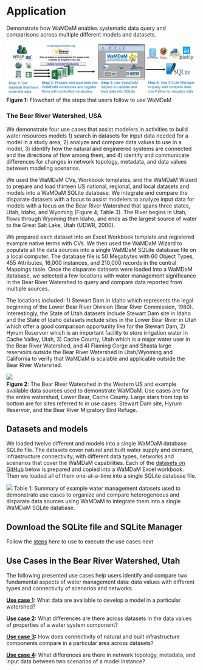 # Application
Demonstrate how WaMDaM enables systematic data query and comparisons across multiple different models and datasets. 

 ![](images/Use_WaMDaM.jpg)
**Figure 1:** Flowchart of the steps that users follow to use WaMDaM   


### The Bear River Watershed, USA 
We demonstrate four use cases that assist modelers in activities to build water resources models 1) search in datasets for input data needed for a model in a study area, 2) analyze and compare data values to use in a model, 3) identify how the natural and engineered systems are connected and the directions of flow among them, and 4) identify and communicate differences for changes in network topology, metadata, and data values between modeling scenarios. 

We used the WaMDaM CVs, Workbook templates, and the WaMDaM Wizard to prepare and load thirteen US national, regional, and local datasets and models into a WaMDaM SQLite database. We integrate and compare the disparate datasets with a focus to assist modelers to analyze input data for models with a focus on the Bear River Watershed that spans three states, Utah, Idaho, and Wyoming (Figure 4; Table 3). The River begins in Utah, flows through Wyoming then Idaho, and ends as the largest source of water to the Great Salt Lake, Utah (UDWR, 2000).  

We prepared each dataset into an Excel Workbook template and registered example native terms with CVs. We then used the WaMDaM Wizard to populate all the data sources into a single WaMDaM SQLite database file on a local computer. The database file is 50 Megabytes with 60 Object Types, 455 Attributes, 16,000 instances, and 210,000 records in the central Mappings table. Once the disparate datasets were loaded into a WaMDaM database, we selected a few locations with water management significance in the Bear River Watershed to query and compare data reported from multiple sources.   

The locations included: 1) Stewart Dam in Idaho which represents the legal beginning of the Lower Bear River Division (Bear River Commission, 1980). Interestingly, the State of Utah datasets include Stewart Dam site in Idaho and the State of Idaho datasets include sites in the Lower Bear River in Utah which offer a good comparison opportunity like for the Stewart Dam, 2) Hyrum Reservoir which is an important facility to store irrigation water in Cache Valley, Utah, 3) Cache County, Utah which is a major water user in the Bear River Watershed, and 4) Flaming Gorge and Shasta large reservoirs outside the Bear River Watershed in Utah/Wyoming and California to verify that WaMDaM is scalable and applicable outside the Bear River Watershed.

![](/UseCases/images/BearWatershed.jpg)  
**Figure 2**: The Bear River Watershed in the Western US and example available data sources used to demonstrate WaMDaM. Use cases are for the entire watershed, Lower Bear, Cache County. Large stars from top to bottom are for sites referred to in use cases: Stewart Dam site, Hyrum Reservoir, and the Bear River Migratory Bird Refuge. 

## Datasets and models   
We loaded twelve different and models into a single WaMDaM database SQLite file. The datasets cover natural and built water supply and demand, infrastructure connectivity, with different data types, networks and scenarios that cover the WaMDaM capabilities. 
Each of the [datasets on GitHub][1] below is prepared and copied into a WaMDaM Excel workbook. Then we loaded all of them one-at-a-time into a single SQLite database file.

![](/UseCases/images/Datasets.PNG)
Table 1: Summary of example water management datasets used to demonstrate use cases to organize and compare heterogeneous and disparate data sources using WaMDaM to integrate them into a single WaMDaM SQLite database.   

## Download the SQLite file and SQLite Manager  
Follow the [steps](/UseCases/download) here to use to execute the use cases next


## Use Cases in the Bear River Watershed, Utah 
The following presented use cases help users identify and compare two fundamental aspects of water management data: data values with different types and connectivity of scenarios and networks.  


**[Use case 1](use_case_1):** What data are available to develop a model in a particular watershed?  

**[Use case 2](use_case_2):** What differences are there across datasets in the data values of properties of a water system component?  


**[Use case 3](use_case_3):** How does connectivity of natural and built infrastructure components compare in a particular area across datasets? 

**[Use case 4](use_case_4):** What differences are there in network topology, metadata, and input data between two scenarios of a model instance? 



[1]: https://github.com/WamdamProject/WaMDaM_UseCases/tree/master/UseCases_files/1Original_Datasets_preperation_files

